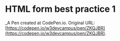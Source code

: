 # HTML form best practice 1
 _A Pen created at CodePen.io. Original URL: [https://codepen.io/w3devcampus/pen/ZKQJBR](https://codepen.io/w3devcampus/pen/ZKQJBR).

 
